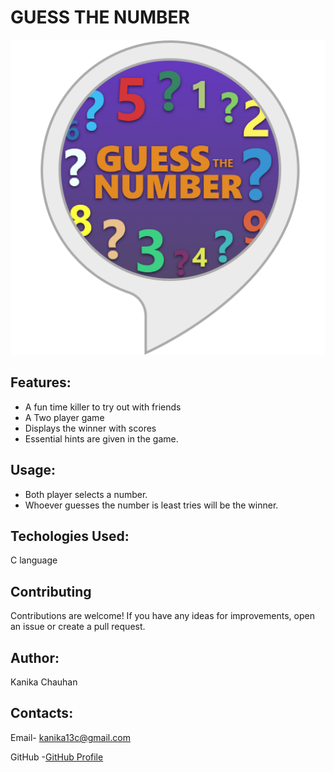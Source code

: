 # GUESS THE NUMBER
![guess the number](g.png)
## Features:
- A fun time killer to try out with friends
- A Two player game
- Displays the winner with scores
- Essential hints are given in the game.

## Usage:
- Both player selects a number.
- Whoever guesses the number is least tries will be the winner.

## Techologies Used:
C language

## Contributing

Contributions are welcome! If you have any ideas for improvements, open an issue or create a pull request.


## Author:
Kanika Chauhan

## Contacts:
Email- kanika13c@gmail.com

GitHub -[GitHub Profile](https://github.com/Kanika1305)

